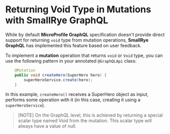 Returning Void Type in Mutations with SmallRye GraphQL
=======
While by default **MicroProfile GraphQL** specification doesn't provide direct support for returning `void` type from mutation operations, **SmallRye GraphQL** has implemented this feature based on user feedback.

To implement a **mutation** operation that returns `void` or `Void` type, you can use the following pattern in your annotated `@GraphQLApi` class:
```java
    @Mutation
    public void createHero(SuperHero hero) {
        superHeroService.create(hero);
    }
```
In this example, `createHero()` receives a SuperHero object as input,
performs some operation with it (in this case, creating it using a
`superHeroService`).

> [NOTE]
> On the GraphQL level, this is achieved by returning a special scalar type named Void from the mutation.
> This scalar type will always have a value of null.